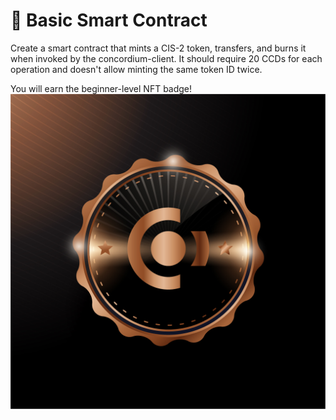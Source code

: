 # 💪 Basic Smart Contract

Create a smart contract that mints a CIS-2 token, transfers, and burns it when invoked by the concordium-client. It should require 20 CCDs for each operation and doesn't allow minting the same token ID twice.&#x20;

You will earn the beginner-level NFT badge!  ![](../.gitbook/assets/bronze@4x-100.jpg)
